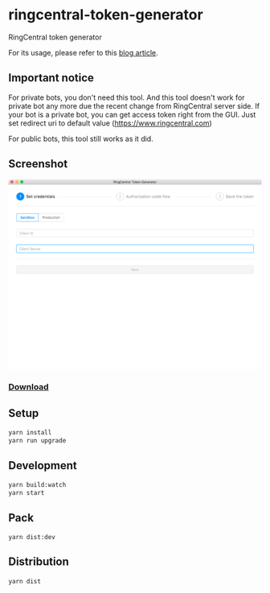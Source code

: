 # ringcentral-token-generator

RingCentral token generator

For its usage, please refer to this [blog article](https://medium.com/ringcentral-developers/latest-glip-bot-provision-flow-a626a8dd0d98).


## Important notice

For private bots, you don't need this tool. And this tool doesn't work for private bot any more due the recent change from RingCentral server side.  If your bot is a private bot, you can get access token right from the GUI. Just set redirect uri to default value (https://www.ringcentral.com)

For public bots, this tool still works as it did.


## Screenshot

![RingCentral Token Generator](screenshot.png)


### [Download](https://github.com/tylerlong/ringcentral-token-generator/releases)


## Setup

```
yarn install
yarn run upgrade
```


## Development

```
yarn build:watch
yarn start
```


## Pack

```
yarn dist:dev
```


## Distribution

```
yarn dist
```
